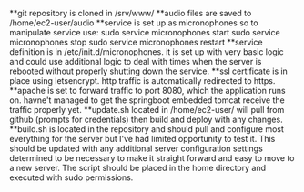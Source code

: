 **git repository is cloned in  /srv/www/
**audio files are saved to /home/ec2-user/audio
**service is set up as micronophones so to manipulate service use:
    sudo service micronophones start
    sudo service micronophones stop
    sudo service micronophones restart
**service definition is in /etc/init.d/micronophones.  it is set up with very basic logic and could use additional logic
  to deal with times when the server is rebooted without properly shutting down the service.
**ssl certificate is in place using letsencrypt.  http traffic is automatically redirected to https.  
**apache is set to forward traffic to port 8080, which the application runs on.  havne't managed to get the springboot 
  embedded tomcat receive the traffic properly yet.
**update.sh located in /home/ec2-user/ will pull from github (prompts for credentials) then build and deploy with any changes.
**build.sh is located in the repository and should pull and configure most everything for the server but I've had limited opportunity
  to test it.  This should be updated with any additional server configuration settings determined to be necessary to make it
  straight forward and easy to move to a new server.  The script should be placed in the home directory and executed with sudo permissions.

